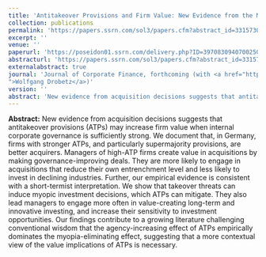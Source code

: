 ```yaml
---
title: 'Antitakeover Provisions and Firm Value: New Evidence from the M&A Market'
collection: publications
permalink: 'https://papers.ssrn.com/sol3/papers.cfm?abstract_id=3315730'
excerpt: ''
venue: ''
paperurl: 'https://poseidon01.ssrn.com/delivery.php?ID=397083094070025080084099081116027025033019063049002037010087017109110121064082003105123000022020108121118066084098102029005126098042069049011112025070092000121124019069064013127091104081114119024085024024114066102016007064073105093069000019090107084108&EXT=pdf'
abstracturl: 'https://papers.ssrn.com/sol3/papers.cfm?abstract_id=3315730'
externalabstract: true
journal: 'Journal of Corporate Finance, forthcoming (with <a href="https://www.bwl.uni-hamburg.de/finance/team/drobetz.html
">Wolfgang Drobetz</a>)'
version: ''
abstract: 'New evidence from acquisition decisions suggests that antitakeover provisions (ATPs) may increase firm value when internal corporate governance is sufficiently strong. We document that, in Germany, firms with stronger ATPs, and particularly supermajority provisions, are better acquirers. Managers of high-ATP firms create value in acquisitions by making governance-improving deals. They are more likely to engage in acquisitions that reduce their own entrenchment level and less likely to invest in declining industries. Further, our empirical evidence is consistent with a short-termist interpretation. We show that takeover threats can induce myopic investment decisions, which ATPs can mitigate. They also lead managers to engage more often in value-creating long-term and innovative investing, and increase their sensitivity to investment opportunities. Our findings contribute to a growing literature challenging conventional wisdom that the agency-increasing effect of ATPs empirically dominates the myopia-eliminating effect, suggesting that a more contextual view of the value implications of ATPs is necessary.'
---
```


<strong>Abstract:</strong> New evidence from acquisition decisions suggests that antitakeover provisions (ATPs) may increase firm value when internal corporate governance is sufficiently strong. We document that, in Germany, firms with stronger ATPs, and particularly supermajority provisions, are better acquirers. Managers of high-ATP firms create value in acquisitions by making governance-improving deals. They are more likely to engage in acquisitions that reduce their own entrenchment level and less likely to invest in declining industries. Further, our empirical evidence is consistent with a short-termist interpretation. We show that takeover threats can induce myopic investment decisions, which ATPs can mitigate. They also lead managers to engage more often in value-creating long-term and innovative investing, and increase their sensitivity to investment opportunities. Our findings contribute to a growing literature challenging conventional wisdom that the agency-increasing effect of ATPs empirically dominates the myopia-eliminating effect, suggesting that a more contextual view of the value implications of ATPs is necessary.
